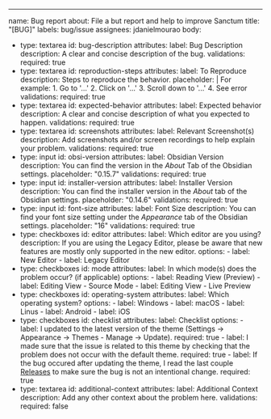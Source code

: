 ---
name: Bug report
about: File a but report and help to improve Sanctum
title: "[BUG]"
labels: bug/issue
assignees: jdanielmourao
body:
  - type: textarea
	id: bug-description
	attributes:
	  label: Bug Description
	  description: A clear and concise description of the bug.
	validations:
	  required: true
  - type: textarea
    id: reproduction-steps
    attributes:
      label: To Reproduce
      description: Steps to reproduce the behavior.
      placeholder: |
        For example:
        1. Go to '...'
        2. Click on '...'
        3. Scroll down to '...'
        4. See error
    validations:
      required: true
  - type: textarea
	id: expected-behavior
	attributes:
	  label: Expected behavior
	  description: A clear and concise description of what you expected to happen.
	validations:
	  required: true
  - type: textarea
    id: screenshots
    attributes:
      label: Relevant Screenshot(s)
      description: Add screenshots and/or screen recordings to help explain your problem.
    validations:
      required: true
  - type: input
    id: obsi-version
    attributes:
      label: Obsidian Version
      description: You can find the version in the *About* Tab of the Obsidian settings.
      placeholder: "0.15.7"
    validations:
      required: true
  - type: input
    id: installer-version
    attributes:
      label: Installer Version
      description: You can find the installer version in the *About* tab of the Obsidian settings.
      placeholder: "0.14.6"
    validations:
      required: true
  - type: input
    id: font-size
    attributes:
      label: Font Size
      description: You can find your font size setting under the *Appearance* tab of the Obsidian settings.
      placeholder: "16"
    validations:
      required: true
  - type: checkboxes
    id: editor
    attributes:
      label: Which editor are you using?
      description: If you are using the Legacy Editor, please be aware that new features are mostly only supported in the new editor.
      options:
        - label: New Editor
        - label: Legacy Editor
  - type: checkboxes
    id: mode
    attributes:
      label: In which mode(s) does the problem occur? (if applicable)
      options:
        - label: Reading View (Preview)
        - label: Editing View - Source Mode
        - label: Editing View - Live Preview
  - type: checkboxes
    id: operating-system
    attributes:
      label: Which operating system?
      options:
        - label: Windows
        - label: macOS
        - label: Linus
        - label: Android
        - label: iOS
  - type: checkboxes
    id: checklist
    attributes:
      label: Checklist
      options:
        - label: I updated to the latest version of the theme (Settings → Appearance → Themes - Manage → Update).
          required: true
        - label: I made sure that the issue is related to this theme by checking that the problem does not occur with the default theme.
          required: true
        - label: If the bug occured after updating the theme, I read the last couple [Releases](https://github.com/jdanielmourao/obsidian-sanctum/releases) to make sure the bug is not an intentional change.
          required: true
  - type: textarea
	id: additional-context
	attributes:
	  label: Additional Context
	  description: Add any other context about the problem here.
	validations:
	  required: false
